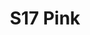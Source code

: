 ---
title: S17 Pink
permalink: "/teams/s17-pink"
members: []
teamid: 6699
name: S17 Pink
division: ''
---